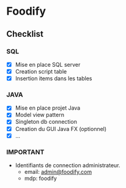# Foodify

## Checklist
### SQL
- [X] Mise en place SQL server
- [X] Creation script table
- [X] Insertion items dans les tables

### JAVA
- [X] Mise en place projet Java
- [X] Model view pattern
- [X] Singleton db connection
- [X] Creation du GUI Java FX (optionnel)
- [X] ...

### IMPORTANT
- Identifiants de connection administrateur.
    - email: admin@foodify.com
    - mdp: foodify
